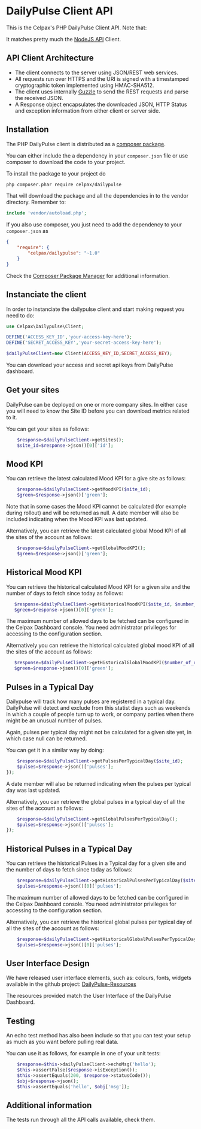 # DailyPulse Client API

This is the Celpax's PHP DailyPulse Client API. Note that:

It matches pretty much the [NodeJS API](https://github.com/celpax/dailypulse) Client.

##  API Client Architecture

- The client connects to the server using JSON/REST web services. 
- All requests run over HTTPS and the URI is signed with a timestamped cryptographic token implemented using HMAC-SHA512.
- The client uses internally [Guzzle](http://guzzle.readthedocs.org) to send the REST requests and parse the received JSON.
- A Response object encapsulates the downloaded JSON, HTTP Status and exception information from either client or server side.

## Installation

The PHP DailyPulse client is distributed as a [composer package](https://packagist.org/packages/celpax/dailypulse).

You can either include the a dependency in your `composer.json` file or use composer to download the code to your project.

To install the package to your project do

```sh
php composer.phar require celpax/dailypulse
```

That will download the package and all the dependencies in to the vendor directory. Remember to:

```php
include 'vendor/autoload.php';
```

If you also use composer, you just need to add the dependency to your `composer.json` as

```json
{
    "require": {
        "celpax/dailypulse": "~1.0"
    }
}
```

Check the [Composer Package Manager](https://getcomposer.org/) for additional information.

## Instanciate the client

In order to instanciate the dailypulse client and start making request you need to do:

```php
use Celpax\Dailypulse\Client;

DEFINE('ACCESS_KEY_ID','your-access-key-here');
DEFINE('SECRET_ACCESS_KEY','your-secret-access-key-here');

$dailyPulseClient=new Client(ACCESS_KEY_ID,SECRET_ACCESS_KEY);
```

You can download your access and secret api keys from DailyPulse dashboard.

## Get your sites

DailyPulse can be deployed on one or more company sites. In either case you will need to know the Site ID before you can download metrics related to it.

You can get your sites as follows:
```php
    $response=$dailyPulseClient->getSites();
    $site_id=$response->json()[0]['id'];
```

## Mood KPI

You can retrieve the latest calculated Mood KPI for a give site as follows:

```php
    $response=$dailyPulseClient->getMoodKPI($site_id);
    $green=$response->json()['green'];
```

Note that in some cases the Mood KPI cannot be calculated (for example during rollout) and will be returned as null. A date member will also be included indicating when the Mood KPI was last updated.

Alternatively, you can retrieve the latest calculated global Mood KPI of all the sites of the account as follows:

```php
    $response=$dailyPulseClient->getGlobalMoodKPI();
    $green=$response->json()['green'];
```
## Historical Mood KPI

You can retrieve the historical calculated Mood KPI for a given site and the number of days to fetch since today as follows:

```php
   $response=$dailyPulseClient->getHistoricalMoodKPI($site_id, $number_of_days);
   $green=$response->json()[0]['green'];
```

The maximum number of allowed days to be fetched can be configured in the Celpax Dashboard console. You need administrator privileges for accessing to the configuration section. 

Alternatively you can retrieve the historical calculated global mood KPI of all the sites of the account as follows:

```php
   $response=$dailyPulseClient->getHistoricalGlobalMoodKPI($number_of_days);
   $green=$response->json()[0]['green'];
```

## Pulses in a Typical Day

Dailypulse will track how many pulses are registered in a typical day. DailyPulse will detect and exclude from this statist days such as weekends in which a couple of people turn up to work, or company parties when there might be an unusual number of pulses.

Again, pulses per typical day might not be calculated for a given site yet, in which case null can be returned.

You can get it in a similar way by doing:

```php
    $response=$dailyPulseClient->getPulsesPerTypicalDay($site_id);
    $pulses=$response->json()['pulses'];
});
```
A date member will also be returned indicating when the pulses per typical day was last updated.

Alternatively, you can retrieve the global pulses in a typical day of all the sites of the account as follows:
 
```php
    $response=$dailyPulseClient->getGlobalPulsesPerTypicalDay();
    $pulses=$response->json()['pulses'];
});
```

## Historical Pulses in a Typical Day

You can retrieve the historical Pulses in a Typical day for a given site and the number of days to fetch since today as follows:

```php
    $response=$dailyPulseClient->getHistoricalPulsesPerTypicalDay($site_id, $number_of_days);
    $pulses=$response->json()[0]['pulses'];
```

The maximum number of allowed days to be fetched can be configured in the Celpax Dashboard console. You need administrator privileges for accessing to the configuration section. 

Alternatively, you can retrieve the historical global pulses per typical day of all the sites of the account as follows:
```php
    $response=$dailyPulseClient->getHistoricalGlobalPulsesPerTypicalDay($number_of_days);
    $pulses=$response->json()[0]['pulses'];
```

## User Interface Design

We have released user interface elements, such as: colours, fonts, widgets available in the github project: [DailyPulse-Resources](https://github.com/celpax/dailypulse-resources)

The resources provided match the User Interface of the DailyPulse Dashboard.

## Testing

An echo test method has also been include so that you can test your setup as much as you want before pulling real data. 

You can use it as follows, for example in one of your unit tests:

```php
    $response=$this->dailyPulseClient->echoMsg('hello');
    $this->assertFalse($response->isException());
    $this->assertEquals(200, $response->statusCode());
    $obj=$response->json();
    $this->assertEquals('hello', $obj['msg']);
```
## Additional information

The tests run through all the API calls available, check them.
